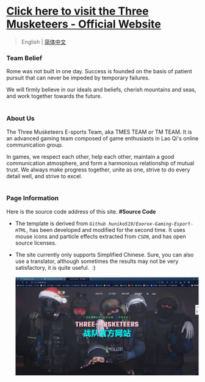 # [ Click here to visit the Three Musketeers - Official Website ](https://tmes.eu.org/)

> English | [简体中文](README_CN.md) <br>

### Team Belief
Rome was not built in one day. Success is founded on the basis of patient pursuit that can never be impeded by temporary failures. <br><p></p>We will firmly believe in our ideals and beliefs, cherish mountains and seas, and work together towards the future.<br><br>


### About Us
The Three Musketeers E-sports Team, aka TMES TEAM or TM TEAM. It is an advanced gaming team composed of game enthusiasts in Lao Qi's online communication group.<br><p></p>In games, we respect each other, help each other, maintain a good communication atmosphere, and form a harmonious relationship of mutual trust. We always make progress together, unite as one, strive to do every detail well, and strive to excel.<br><br>


### Page Information
Here is the source code address of this site.  <b> #Source Code</b><br>

- The template is derived from <i>`Github huniko519/Eoorox-Gaming-Esport-HTML`</i>, has been developed and modified for the second time. It uses mouse icons and particle effects extracted from <i>`CSDN`</i>, and has open source licenses.<br>

-  The site currently only supports Simplified Chinese. Sure, you can also use a translator, although sometimes the results may not be very satisfactory, it is quite useful. &nbsp;:)<br><br>
[![Index Preview](img/blog/inner_b1.webp "Index")](https://tmes.eu.org/)
